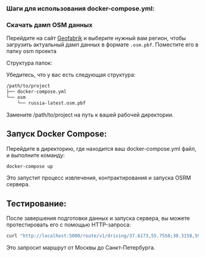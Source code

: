 ### Шаги для использования docker-compose.yml:

### Скачать дамп OSM данных

Перейдите на сайт [Geofabrik](https://download.geofabrik.de/russia.html) и выберите нужный вам регион, чтобы загрузить актуальный дамп данных в формате `.osm.pbf`.
Поместите его в папку osm проекта

Структура папок:

Убедитесь, что у вас есть следующая структура:

```bash
/path/to/project
├── docker-compose.yml
└── osm
    └── russia-latest.osm.pbf

```
Замените /path/to/project на путь к вашей рабочей директории.

## Запуск Docker Compose:

Перейдите в директорию, где находится ваш docker-compose.yml файл, и выполните команду:
```bash
docker-compose up
```

Это запустит процесс извлечения, контрактирования и запуска OSRM сервера.

## Тестирование:

После завершения подготовки данных и запуска сервера, вы можете протестировать его с помощью HTTP-запроса:
```bash
curl "http://localhost:5000/route/v1/driving/37.6173,55.7558;30.3158,59.9398?overview=false"
```

Это запросит маршрут от Москвы до Санкт-Петербурга.